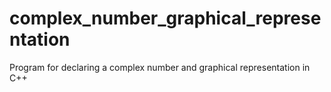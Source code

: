 # complex_number_graphical_representation
Program for declaring a complex number  and graphical representation in C++
